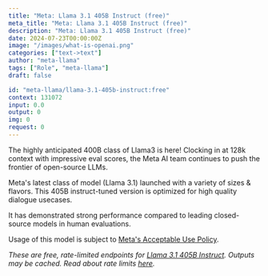 ```yaml
---
title: "Meta: Llama 3.1 405B Instruct (free)"
meta_title: "Meta: Llama 3.1 405B Instruct (free)"
description: "Meta: Llama 3.1 405B Instruct (free)"
date: 2024-07-23T00:00:00Z
image: "/images/what-is-openai.png"
categories: ["text->text"]
author: "meta-llama"
tags: ["Role", "meta-llama"]
draft: false

id: "meta-llama/llama-3.1-405b-instruct:free"
context: 131072
input: 0.0
output: 0
img: 0
request: 0
---
```


The highly anticipated 400B class of Llama3 is here! Clocking in at 128k context with impressive eval scores, the Meta AI team continues to push the frontier of open-source LLMs.

Meta's latest class of model (Llama 3.1) launched with a variety of sizes & flavors. This 405B instruct-tuned version is optimized for high quality dialogue usecases.

It has demonstrated strong performance compared to leading closed-source models in human evaluations.

Usage of this model is subject to [Meta's Acceptable Use Policy](https://www.llama.com/llama3/use-policy/).

_These are free, rate-limited endpoints for [Llama 3.1 405B Instruct](/meta-llama/llama-3.1-405b-instruct). Outputs may be cached. Read about rate limits [here](/docs/limits)._

